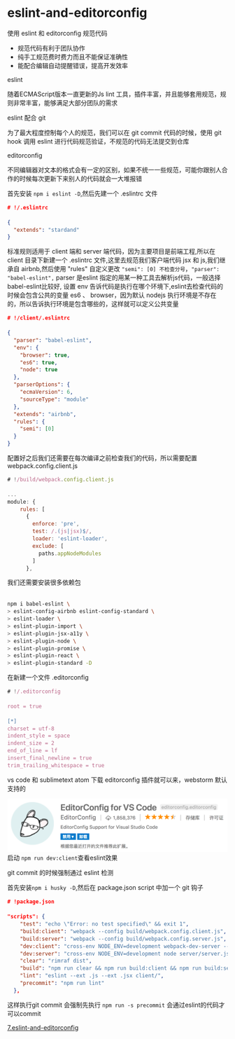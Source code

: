 # eslint-and-editorconfig

使用 eslint 和 editorconfig 规范代码

- 规范代码有利于团队协作
- 纯手工规范费时费力而且不能保证准确性
- 能配合编辑自动提醒错误，提高开发效率

eslint

随着ECMAScript版本一直更新的Js lint 工具，插件丰富，并且能够套用规范，规则非常丰富，能够满足大部分团队的需求

eslint 配合 git

为了最大程度控制每个人的规范，我们可以在 git commit 代码的时候，使用 git hook 调用 eslint 进行代码规范验证，不规范的代码无法提交到仓库

editorconfig

不同编辑器对文本的格式会有一定的区别，如果不统一一些规范，可能你跟别人合作的时候每次更新下来别人的代码就会一大堆报错

首先安装 `npm i eslint -D`,然后先建一个 .eslintrc 文件

```json
# !/.eslintrc

{
  "extends": "stardand"
}
```

标准规则适用于 client 端和 server 端代码，因为主要项目是前端工程,所以在 client 目录下新建一个 .eslintrc 文件,这里去规范我们客户端代码 jsx 和 js,我们继承自 airbnb,然后使用 "rules" 自定义更改 `"semi": [0] 不检查分号`，`"parser": "babel-eslint",` parser 是eslint 指定的用某一种工具去解析js代码，一般选择 babel-eslint比较好, 设置 env 告诉代码是执行在哪个环境下,eslint去检查代码的时候会包含公共的变量 es6 、 browser，因为默认 nodejs 执行环境是不存在的，所以告诉执行环境是包含哪些的，这样就可以定义公共变量

```json
# !/client/.eslintrc

{
  "parser": "babel-eslint",
  "env": {
    "browser": true,
    "es6": true,
    "node": true
  },
  "parserOptions": {
    "ecmaVersion": 6,
    "sourceType": "module"
  },
  "extends": "airbnb",
  "rules": {
    "semi": [0]
  }
}
```

配置好之后我们还需要在每次编译之前检查我们的代码，所以需要配置 webpack.config.client.js

```js
# !/build/webpack.config.client.js

...
module: {
    rules: [
      {
        enforce: 'pre',
        test: /.(js|jsx)$/,
        loader: 'eslint-loader',
        exclude: [
          paths.appNodeModules
        ]
      },
```

我们还需要安装很多依赖包

```bash

npm i babel-eslint \
> eslint-config-airbnb eslint-config-standard \
> eslint-loader \
> eslint-plugin-import \
> eslint-plugin-jsx-a11y \
> eslint-plugin-node \
> eslint-plugin-promise \
> eslint-plugin-react \
> eslint-plugin-standard -D
```

在新建一个文件 .editorconfig

```js
# !/.editorconfig

root = true

[*]
charset = utf-8
indent_style = space
indent_size = 2
end_of_line = lf
insert_final_newline = true
trim_trailing_whitespace = true
```

vs code 和 sublimetext atom 下载 editorconfig 插件就可以来，webstorm 默认支持的

![editorConfig Plugin](./img/03.editorConfig.png)
启动 `npm run dev:client`查看eslint效果

git commit 的时候强制通过 eslint 检测

首先安装`npm i husky -D`,然后在 package.json script 中加一个 git 钩子

```json
# !package.json

"scripts": {
    "test": "echo \"Error: no test specified\" && exit 1",
    "build:client": "webpack --config build/webpack.config.client.js",
    "build:server": "webpack --config build/webpack.config.server.js",
    "dev:client": "cross-env NODE_ENV=development webpack-dev-server --config build/webpack.config.client.js",
    "dev:server": "cross-env NODE_ENV=development node server/server.js",
    "clear": "rimraf dist",
    "build": "npm run clear && npm run build:client && npm run build:server",
    "lint": "eslint --ext .js --ext .jsx client/",
    "precommit": "npm run lint"
  },
```

这样执行git commit 会强制先执行 `npm run -s precommit` 会通过eslint的代码才可以commit

[7.eslint-and-editorconfig]()
